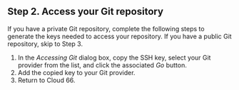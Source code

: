 


## Step 2. Access your Git repository

If you have a private Git repository, complete the following steps to generate the keys needed to access your repository. If you have a public Git repository, skip to Step 3.

1.  In the _Accessing Git_ dialog box, copy the SSH key, select your Git provider from the list, and click the associated _Go_ button.
2.  Add the copied key to your Git provider.
3.  Return to Cloud 66.


